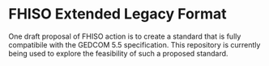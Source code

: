 # FHISO Extended Legacy Format

One draft proposal of FHISO action is to create a standard that is fully compatibile with the GEDCOM 5.5 specification.  This repository is currently being used to explore the feasibility of such a proposed standard.
